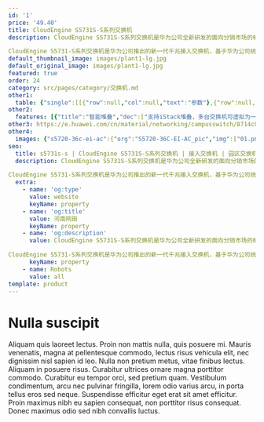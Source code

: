 ```yaml
---
id: '1'
price: '49.40'
title: CloudEngine S5731S-S系列交换机
description: CloudEngine S5731S-S系列交换机是华为公司全新研发的面向分销市场的标准型千兆接入交换机，可以提供全千兆电口接入及固定万兆上行端口。

CloudEngine S5731-S系列交换机是华为公司推出的新一代千兆接入交换机，基于华为公司统一的VRP软件平台，具有增强的三层特性，简易的运行维护，智能iStack堆叠，灵活的以太组网，成熟的IPv6特性等特点，广泛应用于企业园区接入和汇聚、数据中心接入等多种应用场景。
default_thumbnail_image: images/plant1-lg.jpg
default_original_image: images/plant1-lg.jpg
featured: true
order: 24
category: src/pages/category/交换机.md
other1: 
  table: {"single":[[{"row":null,"col":null,"text":"参数"},{"row":null,"col":null,"text":"CloudEngine S5731S-S24T4X-A"},{"row":null,"col":null,"text":"CloudEngine S5731S-S24P4X-A"},{"row":null,"col":null,"text":"CloudEngine S5731S-S48T4X-A"},{"row":null,"col":null,"text":"CloudEngine S5731S-S48P4X-A"}],[{"row":null,"col":null,"text":"包转发率"},{"row":null,"col":null,"text":"108/126Mpps"},{"row":null,"col":null,"text":"108/126Mpps"},{"row":null,"col":null,"text":"144/166Mpps"},{"row":null,"col":null,"text":"144/166Mpps"}],[{"row":null,"col":null,"text":"交换容量"},{"row":null,"col":null,"text":"672Gbps/6.72Tbps"},{"row":null,"col":null,"text":"672Gbps/6.72Tbps"},{"row":null,"col":null,"text":"672Gbps/6.72Tbps"},{"row":null,"col":null,"text":"672Gbps/6.72Tbps"}],[{"row":null,"col":null,"text":"固定端口"},{"row":null,"col":null,"text":"24个10/100/1000BASE-T以太网端口，4个万兆SFP+"},{"row":null,"col":null,"text":"24个10/100/1000BASE-T以太网端口，4个万兆SFP+"},{"row":null,"col":null,"text":"48个10/100/1000BASE-T以太网端口，4个万兆SFP+"},{"row":null,"col":null,"text":"48个10/100/1000BASE-T以太网端口，4个万兆SFP+"}],[{"row":null,"col":null,"text":"PoE能力"},{"row":null,"col":null,"text":"不支持"},{"row":null,"col":null,"text":"支持"},{"row":null,"col":null,"text":"不支持"},{"row":null,"col":null,"text":"支持"}],[{"row":null,"col":null,"text":"电源模块"},{"row":null,"col":null,"text":"1+1备份，默认带1个150W交流电源模块"},{"row":null,"col":null,"text":"1+1备份，默认带1个1000W交流PoE电源模块"},{"row":null,"col":null,"text":"1+1备份，默认带1个150W交流电源模块"},{"row":null,"col":null,"text":"1+1备份，默认带1个1000W交流PoE电源模块"}],[{"row":null,"col":null,"text":"MAC特性"},{"row":null,"col":"4","text":"支持32K MAC规格\n支持MAC地址自动学习和老化\n支持静态、动态、黑洞MAC表项\n支持源MAC地址过滤"}],[{"row":null,"col":null,"text":"VLAN特性"},{"row":null,"col":"4","text":"支持4K个VLAN\n支持Guest VLAN、Voice VLAN\n支持GVRP协议\n支持MUX VLAN功能\n支持基于MAC/协议/IP子网/策略/端口的VLAN\n支持1:1和N:1 VLAN Mapping功能"}],[{"row":null,"col":null,"text":"SVF极简运维"},{"row":null,"col":"4","text":"支持作为SVF Client零配置即插即用\n支持自动加载Client的大包和补丁\n支持业务一键式自动下发\nClient支持独立运行"}],[{"row":null,"col":null,"text":"互通性"},{"row":null,"col":"4","text":"VBST基于VLAN生成树协议（和PVST/PVST+/RPVST 互通）\nLNP 链路类型协商协议（和DTP相似功能）\nVCMP VLAN集中管理协议（和VTP相似功能）\n详细的互联互通认证与报告，请访问这里。"}]]}
other2:
  features: [{"title":"智能堆叠","dec":["支持iStack堆叠，多台交换机可虚拟为一台，提高设备可靠性，支持免配置堆叠，简化配置和管理"]},{"title":"极简网络运维","dec":["SVF将园区“核心/汇聚+接入交换机+AP”的网络架构虚拟为一台网元；SVF Client角色支持即插即用，极简网络运维。"]},{"title":"集成安全能力","dec":["通过内置的安全探针识别潜在的威胁流量，配合HiSec Insight系统进行安全威胁事件检测，实现全网安全协防。"]}]
other3: https://e.huawei.com/cn/material/networking/campusswitch/8714c043ac75484abc5a53bdc10c1f8e
other4:
  images: {"s5720-36c-ei-ac":{"org":"S5720-36C-EI-AC_pic","img":["01.png","02.png","03.png","04.png","07.png","08.png"]}}
seo:
  title: s5731s-s | CloudEngine S5731S-S系列交换机 | 接入交换机 | 园区交换机 | 交换机 | 企业网络
  description: CloudEngine S5731S-S系列交换机是华为公司全新研发的面向分销市场的标准型千兆接入交换机，可以提供全千兆电口接入及固定万兆上行端口。

CloudEngine S5731-S系列交换机是华为公司推出的新一代千兆接入交换机，基于华为公司统一的VRP软件平台，具有增强的三层特性，简易的运行维护，智能iStack堆叠，灵活的以太组网，成熟的IPv6特性等特点，广泛应用于企业园区接入和汇聚、数据中心接入等多种应用场景。
  extra:
    - name: 'og:type'
      value: website
      keyName: property
    - name: 'og:title'
      value: 河南网田
      keyName: property
    - name: 'og:description'
      value: CloudEngine S5731S-S系列交换机是华为公司全新研发的面向分销市场的标准型千兆接入交换机，可以提供全千兆电口接入及固定万兆上行端口。

CloudEngine S5731-S系列交换机是华为公司推出的新一代千兆接入交换机，基于华为公司统一的VRP软件平台，具有增强的三层特性，简易的运行维护，智能iStack堆叠，灵活的以太组网，成熟的IPv6特性等特点，广泛应用于企业园区接入和汇聚、数据中心接入等多种应用场景。
      keyName: property
    - name: Robots
      value: all
template: product
---
```


# Nulla suscipit

Aliquam quis laoreet lectus. Proin non mattis nulla, quis posuere mi. Mauris venenatis, magna at pellentesque commodo, lectus risus vehicula elit, nec dignissim nisl sapien id leo. Nulla non pretium metus, vitae finibus lectus. Aliquam in posuere risus. Curabitur ultrices ornare magna porttitor commodo. Curabitur eu tempor orci, sed pretium quam. Vestibulum condimentum, arcu nec pulvinar fringilla, lorem odio varius arcu, in porta tellus eros sed neque. Suspendisse efficitur eget erat sit amet efficitur. Proin maximus nibh eu sapien consequat, non porttitor risus consequat. Donec maximus odio sed nibh convallis luctus.